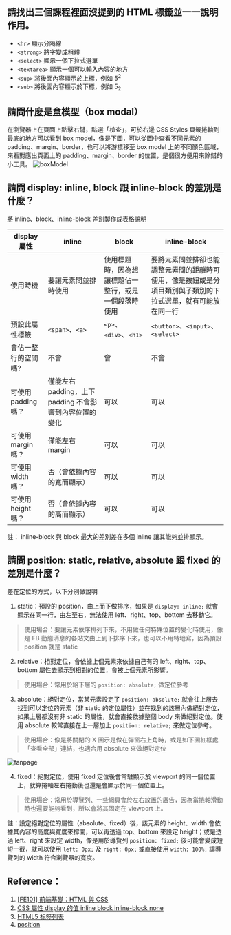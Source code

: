 ## 請找出三個課程裡面沒提到的 HTML 標籤並一一說明作用。
-  ```<hr>``` 顯示分隔線
-  ```<strong>``` 將字變成粗體
-  ```<select>``` 顯示一個下拉式選單
-  ```<textarea>``` 顯示一個可以輸入內容的地方
-  ```<sup>``` 將後面內容顯示於上標，例如 5<sup>2</sup>
- ```<sub>``` 將後面內容顯示於下標，例如 5<sub>2</sub>

## 請問什麼是盒模型（box modal）
在瀏覽器上在頁面上點擊右鍵，點選「檢查」，可於右邊 CSS Styles 頁籤捲軸到最底的地方可以看到 box model，像是下圖，可以從圖中查看不同元素的 padding、margin、border，也可以將游標移至 box model 上的不同顏色區域，來看對應出頁面上的 padding、margin、border 的位置，是個很方便用來除錯的小工具。
![boxModel](http://img.mukewang.com/543b4cae0001b34304300350.jpg)

## 請問 display: inline, block 跟 inline-block 的差別是什麼？
將 inline、block、inline-block 差別製作成表格說明

| display 屬性 | inline | block | inline-block |
| -------- | -------- | -------- | ------- |
| 使用時機 | 要讓元素間並排時使用 | 使用標題時，因為想讓標題佔一整行，或是一個段落時使用     | 要將元素間並排卻也能調整元素間的距離時可使用，像是按鈕或是分項目類別與子類別的下拉式選單，就有可能放在同一行 |
| 預設此屬性標籤 | ```<span>```、```<a>``` | ```<p>```、```<div>```、```<h1>``` |  ```<button>```、```<input>```、```<select>```  |
| 會佔一整行的空間嗎? | 不會     | 會     | 不會    |
| 可使用 padding 嗎？ | 僅能左右 padding，上下 padding 不會影響到內容位置的變化     | 可以     | 可以    |
| 可使用 margin 嗎？ | 僅能左右 margin     | 可以     | 可以    |
| 可使用 width 嗎？ | 否（會依據內容的寬而顯示）     | 可以     | 可以    |
| 可使用 height 嗎？ | 否（會依據內容的高而顯示）     | 可以     | 可以    |

註： inline-block 與 block 最大的差別差在多個 inline 讓其能夠並排顯示。

## 請問 position: static, relative, absolute 跟 fixed 的差別是什麼？
差在定位的方式，以下分別做說明
1. static：預設的 position，由上而下做排序，如果是 ```display: inline;``` 就會顯示在同一行，由左至右，無法使用 left、right、top、bottom 去移動它。
> 使用場合：要讓元素依序排列下來，不用做任何特殊位置的變化時使用，像是 FB 動態消息的各貼文由上到下排序下來，也可以不用特地寫，因為預設 position 就是 static

2. relative：相對定位，會依據上個元素來依據自己有的 left、right、top、bottom 屬性去顯示到相對的位置，會被上個元素所影響。
> 使用場合：常用於給下層的 ```position: absolute;``` 做定位參考

3. absolute：絕對定位，當某元素設定了 ```position: absolute;``` 就會往上層去找到可以定位的元素（非 static 的定位屬性）並在找到的該層內做絕對定位，如果上層都沒有非 static 的屬性，就會直接依據整個 body 來做絕對定位。使用 absolute 較常直接在上一層加上 ```position: relative;``` 來做定位參考。
> 使用場合：像是將關閉的 X 圖示是做在彈窗右上角時，或是如下圖紅框處「查看全部」連結，也適合用 absolute 來做絕對定位

![fanpage](https://i.imgur.com/Q00ny5y.png)

4. fixed：絕對定位，使用 fixed 定位後會常駐顯示於 viewport 的同一個位置上，就算捲軸左右捲動後也還是會顯示於同一個位置上。
> 使用場合：常用於導覽列、一些網頁會於左右放置的廣告，因為當捲軸滑動時也還要能夠看到，所以會將其固定在 viewport 上。

註：設定絕對定位的屬性（absolute、fixed）後，該元素的 height、width 會依據其內容的高度與寬度來撐開，可以再透過 top、bottom 來設定 height；或是透過 left、right 來設定 width，像是用於導覽列 ```position: fixed;``` 後可能會變成短短一截，就可以使用 ```left: 0px;``` 及 ```right: 0px;``` 或直接使用 ```width: 100%;``` 讓導覽列的 width 符合瀏覽器的寬度。

## Reference：
1. [[FE101] 前端基礎：HTML 與 CSS](https://www.lidemy.com/courses/390445/lectures/5958347)
2. [CSS 屬性 display 的值 inline block inline-block none](https://blog.xuite.net/vexed/tech/29221717-CSS+%E5%B1%AC%E6%80%A7+display+%E7%9A%84%E5%80%BC+inline+block+inline-block+none)
3. [HTML5 标签列表
](https://developer.mozilla.org/zh-CN/docs/Web/Guide/HTML/HTML5/HTML5_element_list)
4. [position](https://developer.mozilla.org/zh-CN/docs/Web/CSS/position)
